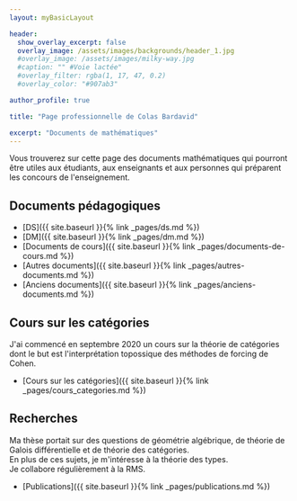 ```yaml
---
layout: myBasicLayout

header:
  show_overlay_excerpt: false
  overlay_image: /assets/images/backgrounds/header_1.jpg
  #overlay_image: /assets/images/milky-way.jpg
  #caption: "" #Voie lactée"
  #overlay_filter: rgba(1, 17, 47, 0.2)
  #overlay_color: "#907ab3"

author_profile: true

title: "Page professionnelle de Colas Bardavid"

excerpt: "Documents de mathématiques"
---
```

<!--# Page professionnelle de Colas Bardavid-->
Vous trouverez sur cette page des documents mathématiques qui pourront être utiles aux étudiants, aux enseignants et aux personnes qui préparent les concours de l'enseignement.


## Documents pédagogiques
- [DS]({{ site.baseurl }}{% link _pages/ds.md %})
- [DM]({{ site.baseurl }}{% link _pages/dm.md %})
- [Documents de cours]({{ site.baseurl }}{% link _pages/documents-de-cours.md %})
- [Autres documents]({{ site.baseurl }}{% link _pages/autres-documents.md %})
- [Anciens documents]({{ site.baseurl }}{% link _pages/anciens-documents.md %})


## Cours sur les catégories
J'ai commencé en septembre 2020 un cours sur la théorie de catégories dont le but est l'interprétation topossique des méthodes de forcing de Cohen.
- [Cours sur les catégories]({{ site.baseurl }}{% link _pages/cours_categories.md %})


## Recherches
Ma thèse portait sur des questions de géométrie algébrique, de théorie de Galois différentielle et de théorie des catégories.  
En plus de ces sujets, je m'intéresse à la théorie des types.  
Je collabore régulièrement à la RMS.  

- [Publications]({{ site.baseurl }}{% link _pages/publications.md %})

